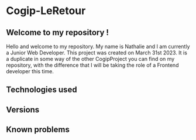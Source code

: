# Cogip-LeRetour

## Welcome to my repository ! 
Hello and welcome to my repository. My name is Nathalie and I am currently a Junior Web Developer.
This project was created on March 31st 2023.
It is a duplicate in some way of the other CogipProject you can find on my repository, with the difference that I will be taking the role of a Frontend developer this time.

## Technologies used

## Versions

## Known problems
